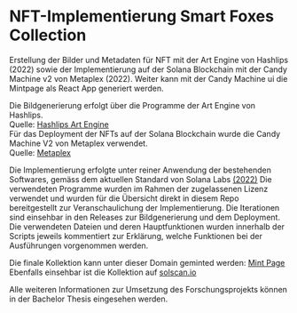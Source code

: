 # NFT-Implementierung Smart Foxes Collection
Erstellung der Bilder und Metadaten für NFT mit der Art Engine von Hashlips (2022) sowie der Implementierung  auf der Solana Blockchain mit der Candy Machine v2  von Metaplex (2022). Weiter kann mit der Candy Machine ui die Mintpage als React App generiert werden.

Die Bildgenerierung erfolgt über die Programme der Art Engine von Hashlips. <br> Quelle: [Hashlips Art Engine](https://github.com/HashLips/hashlips_art_engine) <br>
Für das Deployment der NFTs auf der Solana Blockchain wurde die Candy Machine V2 von Metaplex verwendet. <br> Quelle: [Metaplex](https://github.com/metaplex-foundation/metaplex/)

Die Implementierung erfolgte unter reiner Anwendung der bestehenden Softwares, gemäss dem aktuellen Standard von Solana Labs [(2022)](https://solana.com/de/ecosystem/metaplex)
Die verwendeten Programme wurden im Rahmen der zugelassenen Lizenz verwendet und wurden für die Übersicht direkt in diesem Repo bereitgestellt zur Veranschaulichung der Implementierung. 
Die Iterationen sind einsehbar in den Releases zur Bildgenerierung und dem Deployment.
Die verwendeten Dateien und deren Hauptfunktionen wurden innerhalb der Scripts jeweils kommentiert zur Erklärung, welche Funktionen bei der Ausführungen vorgenommen werden. 

Die finale Kollektion kann unter dieser Domain geminted werden: [Mint Page](https://mint-hosting-vh6c5224-rfuchs94.4everland.app/) <br>
Ebenfalls einsehbar ist die Kollektion auf [solscan.io](https://solscan.io/token/469Sm973xfxXh4CA2N3Kdpntu48Pb7nryahwK4e59Mk3)

Alle weiteren Informationen zur Umsetzung des Forschungsprojekts können in der Bachelor Thesis eingesehen werden.
